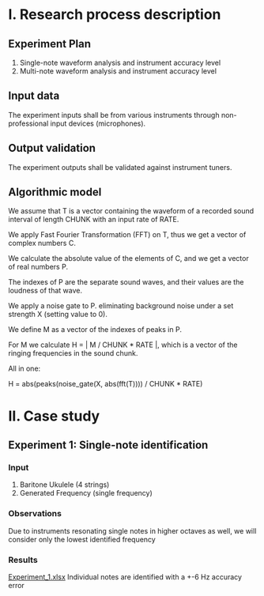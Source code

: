 # I. Research process description
## Experiment Plan
1. Single-note waveform analysis and instrument accuracy level
2. Multi-note waveform analysis and instrument accuracy level 

## Input data
The experiment inputs shall be from various instruments through non-professional input devices (microphones).

## Output validation
The experiment outputs shall be validated against instrument tuners.

## Algorithmic model
We assume that T is a vector containing the waveform of a recorded sound interval of length CHUNK with an input rate of RATE.

We apply Fast Fourier Transformation (FFT) on T, thus we get a vector of complex numbers C.

We calculate the absolute value of the elements of C, and we get a vector of real numbers P.

The indexes of P are the separate sound waves, and their values are the loudness of that wave.

We apply a noise gate to P. eliminating background noise under a set strength X (setting value to 0).

We define M as a vector of the indexes of peaks in P.

For M we calculate H = | M / CHUNK * RATE |, which is a vector of the ringing frequencies in the sound chunk.

All in one:

H = abs(peaks(noise_gate(X, abs(fft(T)))) / CHUNK * RATE)

# II. Case study

## Experiment 1: Single-note identification

### Input

1. Baritone Ukulele (4 strings)
2. Generated Frequency (single frequency)

### Observations

Due to instruments resonating single notes in higher octaves as well, we will consider only the lowest identified frequency

### Results

<a href="/Experiment_1.xlsx">Experiment_1.xlsx</a>
Individual notes are identified with a +-6 Hz accuracy error
